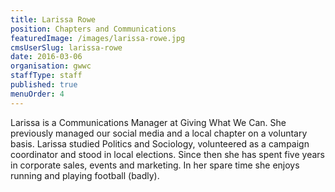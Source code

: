 ```yaml
---
title: Larissa Rowe
position: Chapters and Communications
featuredImage: /images/larissa-rowe.jpg
cmsUserSlug: larissa-rowe
date: 2016-03-06
organisation: gwwc
staffType: staff
published: true
menuOrder: 4
---
```


Larissa is a Communications Manager at Giving What We Can. She previously managed our social media and a local chapter on a voluntary basis. Larissa studied Politics and Sociology, volunteered as a campaign coordinator and stood in local elections. Since then she has spent five years in corporate sales, events and marketing. In her spare time she enjoys running and playing football (badly).
